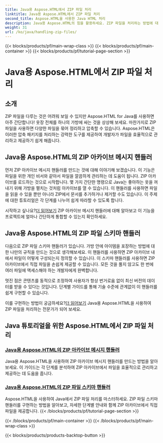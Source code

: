 ```yaml
---
title: Java용 Aspose.HTML에서 ZIP 파일 처리
linktitle: Java용 Aspose.HTML에서 ZIP 파일 처리
second_title: Aspose.HTML을 사용한 Java HTML 처리
description: Java용 Aspose.HTML의 힘을 활용하세요. ZIP 파일을 처리하는 방법에 대한 튜토리얼을 살펴보고 ZIP 아카이브를 효과적으로 관리하는 데 필요한 기술을 배우세요.
weight: 31
url: /ko/java/handling-zip-files/
---
```


{{< blocks/products/pf/main-wrap-class >}}
{{< blocks/products/pf/main-container >}}
{{< blocks/products/pf/tutorial-page-section >}}

# Java용 Aspose.HTML에서 ZIP 파일 처리

## 소개

ZIP 파일을 다루는 것은 어려워 보일 수 있지만 Aspose.HTML for Java를 사용하면 아주 간단합니다! 옷장 전체를 하나의 가방에 싸는 것을 상상해 보세요. 마찬가지로 ZIP 파일을 사용하면 다양한 파일을 묶어 정리하고 압축할 수 있습니다. Aspose.HTML은 이러한 압축 패키지를 처리하는 강력한 도구를 제공하여 개발자가 파일을 효율적으로 관리하고 제공하기 쉽게 해줍니다.

## Java용 Aspose.HTML의 ZIP 아카이브 메시지 핸들러

먼저 ZIP 아카이브 메시지 핸들러를 만드는 것에 대해 이야기해 보겠습니다. 이 기능은 파일을 위한 개인 비서와 같아서 파일을 깔끔하게 관리하는 데 도움이 됩니다. ZIP 아카이브를 로드하는 것으로 시작합니다. 몇 가지 간단한 명령으로 Java는 좋아하는 옷을 꺼내기 위해 가방을 펼치는 것처럼 아카이브를 열 수 있습니다. 이 핸들러를 사용하면 파일을 읽을 수 있을 뿐만 아니라 ZIP에서 문서를 추가하거나 제거할 수도 있습니다. 이 주제에 대한 튜토리얼은 각 단계를 나누어 쉽게 따라할 수 있도록 합니다. 

 시작하고 싶나요?[더 읽어보기](./zip-archive-message-handler/) ZIP 아카이브 메시지 핸들러에 대해 알아보고 이 기능을 프로젝트에 얼마나 간단하게 통합할 수 있는지 확인하세요.

## Java용 Aspose.HTML의 ZIP 파일 스키마 핸들러

다음으로 ZIP 파일 스키마 핸들러가 있습니다. 가방 안에 아이템을 포장하는 방법에 대한 나만의 규칙을 만드는 것으로 생각해보세요. 이 핸들러를 사용하면 ZIP 아카이브 내에서 파일이 어떻게 구성되는지 정의할 수 있습니다. 이 스키마 핸들러를 사용하면 ZIP 아카이브에서 직접 파일을 손쉽게 제공할 수 있습니다. 모든 것을 풀지 않고도 한 번에 여러 파일에 액세스해야 하는 개발자에게 완벽합니다. 

멋진 점은 콘텐츠를 동적으로 조정하여 사용자가 항상 번거로움 없이 최신 버전의 데이터를 받을 수 있다는 것입니다. 단계별 가이드를 통해 기술 수준에 관계없이 이 핸들러를 쉽게 구현할 수 있습니다. 

 이를 구현하는 방법이 궁금하세요?[더 읽어보기](./zip-file-schema-handler/) Java용 Aspose.HTML을 사용하여 ZIP 파일을 처리하는 전문가가 되어 보세요.

## Java 튜토리얼을 위한 Aspose.HTML에서 ZIP 파일 처리
### [Java용 Aspose.HTML의 ZIP 아카이브 메시지 핸들러](./zip-archive-message-handler/)
Java용 Aspose.HTML을 사용하여 ZIP 아카이브 메시지 핸들러를 만드는 방법을 알아보세요. 이 가이드는 각 단계를 분석하여 ZIP 아카이브에서 파일을 효율적으로 관리하고 제공하는 데 도움을 줍니다.
### [Java용 Aspose.HTML의 ZIP 파일 스키마 핸들러](./zip-file-schema-handler/)
Aspose.HTML을 사용하여 Java에서 ZIP 파일 처리를 마스터하세요. ZIP 파일 스키마 핸들러를 구현하는 방법을 알아보고, 자세한 단계별 안내와 함께 ZIP 아카이브에서 직접 파일을 제공합니다.
{{< /blocks/products/pf/tutorial-page-section >}}

{{< /blocks/products/pf/main-container >}}
{{< /blocks/products/pf/main-wrap-class >}}

{{< blocks/products/products-backtop-button >}}
